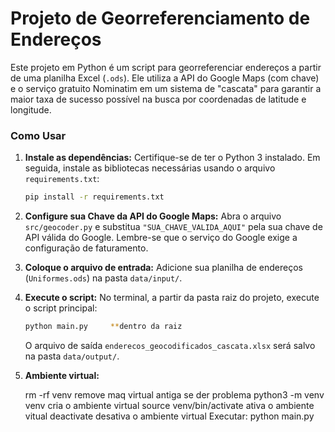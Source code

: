 # Projeto de Georreferenciamento de Endereços

Este projeto em Python é um script para georreferenciar endereços a partir de uma planilha Excel (`.ods`). Ele utiliza a API do Google Maps (com chave) e o serviço gratuito Nominatim em um sistema de "cascata" para garantir a maior taxa de sucesso possível na busca por coordenadas de latitude e longitude.

### Como Usar

1.  **Instale as dependências:**
    Certifique-se de ter o Python 3 instalado. Em seguida, instale as bibliotecas necessárias usando o arquivo `requirements.txt`:
    ```bash
    pip install -r requirements.txt
    ```

2.  **Configure sua Chave da API do Google Maps:**
    Abra o arquivo `src/geocoder.py` e substitua `"SUA_CHAVE_VALIDA_AQUI"` pela sua chave de API válida do Google. Lembre-se que o serviço do Google exige a configuração de faturamento.

3.  **Coloque o arquivo de entrada:**
    Adicione sua planilha de endereços (`Uniformes.ods`) na pasta `data/input/`.

4.  **Execute o script:**
    No terminal, a partir da pasta raiz do projeto, execute o script principal:
    ```bash
    python main.py     **dentro da raiz
    ```
    O arquivo de saída `enderecos_geocodificados_cascata.xlsx` será salvo na pasta `data/output/`.
5.  **Ambiente virtual:**
  
    
    rm -rf venv    remove maq virtual antiga se der problema
    python3 -m venv venv      cria o ambiente virtual
    source venv/bin/activate   ativa o ambiente vitual
    deactivate                 desativa o ambiente virtual
    Executar:     python main.py 
    

